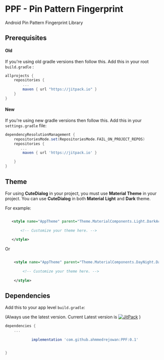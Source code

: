 # PPF - Pin Pattern Fingerprint



Android Pin Pattern Fingerprint Library

## Prerequisites

#### Old
If you're using old gradle versions then follow this.
Add this in your root `build.gradle` :

```gradle
allprojects {
	repositories {
		...
		maven { url "https://jitpack.io" }
	}
}
```


#### New
If you're using new gradle versions then follow this.
Add this in your `settings.gradle` file:

```gradle
dependencyResolutionManagement {
    repositoriesMode.set(RepositoriesMode.FAIL_ON_PROJECT_REPOS)
    repositories {
       ...
        maven { url 'https://jitpack.io' }

    }
}
```

## Theme
For using <b>CuteDialog</b> in your project, you must use <b>Material Theme</B> in your project. You can use <b>CuteDialog</b> in both <b>Material</b>  <b>Light</b> and <b>Dark</b> theme.

For example:
    
 ```xml

    <style name="AppTheme" parent="Theme.MaterialComponents.Light.DarkActionBar">
	    
        <!-- Customize your theme here. -->
	    
    </style>
```
Or

```xml

    <style name="AppTheme" parent="Theme.MaterialComponents.DayNight.DarkActionBar">
	    
        <!-- Customize your theme here. -->
	    
    </style>

```


## Dependencies
Add this to your app level `build.gradle`:

(Always use the latest version. Current Latest version is <a href="https://jitpack.io/#ahmmedrejowan/PPF"><img src="https://jitpack.io/v/ahmmedrejowan/PPF.svg" alt="JitPack"></a> )

```gradle
dependencies {
	...
	     
	        implementation 'com.github.ahmmedrejowan:PPF:0.1'


}
```
